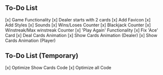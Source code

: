 ## To-Do List
 [x] Game Functionality
 [x] Dealer starts with 2 cards
 [x] Add Favicon
 [x] Add Styles
 [x] Sounds
 [x] Wins/Loses Counter
 [x] Blackjack Counter
 [x] Winstreak/Max winstreak Counter
 [x] 'Play Again' Functionality
 [x] Fix 'Ace' Card
 [x] Deal Cards Animation
 [x] Show Cards Animation (Dealer)
 [x] Show Cards Animation (Player)

 ## To-Do List (Temporary)
 [x] Optimize Show Cards Code
 [x] Optimize all Code
